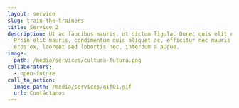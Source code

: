 ```yaml
---
layout: service
slug: train-the-trainers
title: Service 2
description: Ut ac faucibus mauris, ut dictum ligula. Donec quis elit elit.
  Proin elit mauris, condimentum quis aliquet ac, efficitur nec mauris. Quisque
  eros ex, laoreet sed lobortis nec, interdum a augue.
image:
  path: /media/services/cultura-futura.png
collaborators:
  - open-future
call_to_action:
  image_path: /media/services/gif01.gif
  url: Contáctanos
---
```


